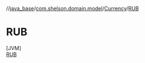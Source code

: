 //[java_base](../../../../index.md)/[com.shelson.domain.model](../../index.md)/[Currency](../index.md)/[RUB](index.md)

# RUB

[JVM]\
[RUB](index.md)
